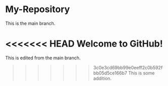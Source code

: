 # My-Repository

This is the main branch.

<<<<<<< HEAD
Welcome to GitHub!
=======
This is edited from the main branch.
>>>>>>> 3c0e3cd69bb99e0eeff2c0b592fbb05d5ce166b7
This is some addition.
